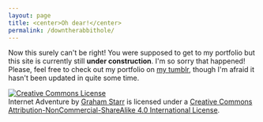 ```yaml
---
layout: page
title: <center>Oh dear!</center>
permalink: /downtherabbithole/
---
```


Now this surely can't be right! You were supposed to get to my portfolio but this site is currently still **under construction**. I'm so sorry that happened! Please, feel free to check out my portfolio on [my tumblr](http://grahamstarr.tumblr.com/), though I'm afraid it hasn't been updated in quite some time.




<footer>
<a rel="license" href="http://creativecommons.org/licenses/by-nc-sa/4.0/"><img alt="Creative Commons License" style="border-width:0" src="https://i.creativecommons.org/l/by-nc-sa/4.0/80x15.png" /></a><br /><span xmlns:dct="http://purl.org/dc/terms/" property="dct:title">Internet Adventure</span> by <a xmlns:cc="http://creativecommons.org/ns#" href="http://gstarr.me/" property="cc:attributionName" rel="cc:attributionURL">Graham Starr</a> is licensed under a <a rel="license" href="http://creativecommons.org/licenses/by-nc-sa/4.0/">Creative Commons Attribution-NonCommercial-ShareAlike 4.0 International License</a>.
</footer>
